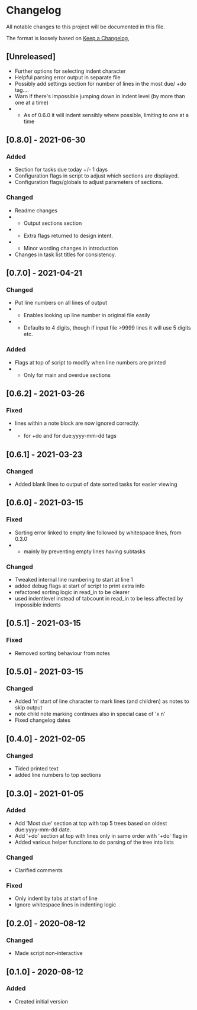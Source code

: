 # Changelog
All notable changes to this project will be documented in this file.

The format is loosely based on [Keep a Changelog](https://keepachangelog.com/en/1.0.0/),


## [Unreleased]
- Further options for selecting indent character
- Helpful parsing error output in separate file
- Possibly add settings section for number of lines in the most due/ +do tag....
- Warn if there's impossible jumping down in indent level (by more than one at a time)
- - As of 0.6.0 it will indent sensibly where possible, limiting to one at a time

## [0.8.0] - 2021-06-30
### Added
- Section for tasks due today +/- 1 days
- Configuration flags in script to adjust which sections are displayed.
- Configuration flags/globals to adjust parameters of sections.
### Changed
- Readme changes
- - Output sections section
- - Extra flags returned to design intent.
- - Minor wording changes in introduction
- Changes in task list titles for consistency.


## [0.7.0] - 2021-04-21
### Changed
- Put line numbers on all lines of output
- - Enables looking up line number in original file easily
- - Defaults to 4 digits, though if input file >9999 lines it will use 5 digits etc.
### Added
- Flags at top of script to modify when line numbers are printed
- - Only for main and overdue sections


## [0.6.2] - 2021-03-26
### Fixed
- lines within a note block are now ignored correctly.
- - for +do and for due:yyyy-mm-dd tags

## [0.6.1] - 2021-03-23
### Changed
- Added blank lines to output of date sorted tasks for easier viewing

## [0.6.0] - 2021-03-15
### Fixed
- Sorting error linked to empty line followed by whitespace lines, from 0.3.0
- - mainly by preventing empty lines having subtasks
### Changed
- Tweaked internal line numbering to start at line 1
- added debug flags at start of script to print extra info
- refactored sorting logic in read_in to be clearer
- used indentlevel instead of tabcount in read_in to be less affected by impossible indents

## [0.5.1] - 2021-03-15
### Fixed
- Removed sorting behaviour from notes

## [0.5.0] - 2021-03-15
### Changed
- Added 'n' start of line character to mark lines (and children) as notes to skip output
- note child note marking continues also in special case of 'x n'
- Fixed changelog dates

## [0.4.0] - 2021-02-05
### Changed
- Tided printed text
- added line numbers to top sections

## [0.3.0] - 2021-01-05
### Added 
- Add 'Most due' section at top with top 5 trees based on oldest due:yyyy-mm-dd date.
- Add '+do' section at top with lines only in same order with '+do' flag in
- Added various helper functions to do parsing of the tree into lists

### Changed
- Clarified comments

### Fixed
- Only indent by tabs at start of line
- Ignore whitespace lines in indenting logic

## [0.2.0] - 2020-08-12
### Changed
- Made script non-interactive

## [0.1.0] - 2020-08-12
### Added
- Created initial version

